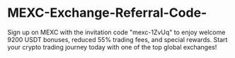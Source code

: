 # MEXC-Exchange-Referral-Code-
Sign up on MEXC with the invitation code "mexc-1ZvUq" to enjoy welcome 9200 USDT  bonuses, reduced  55% trading fees, and special rewards. Start your crypto trading journey today with one of the top global exchanges!

